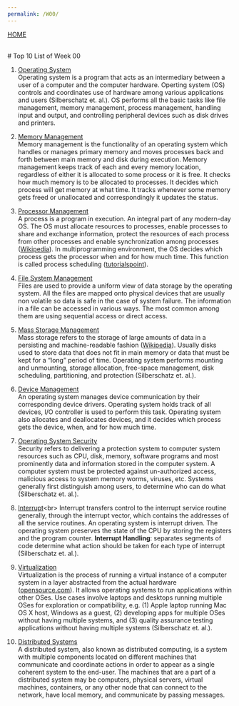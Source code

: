 ```yaml
---
permalink: /W00/
---
```

[HOME](../)

<br>
# Top 10 List of Week 00

1. [Operating System](https://www.tutorialspoint.com/operating_system/os_overview.htm)<br>
Operating system is a program that acts as an intermediary between a user of a computer and the computer hardware. Operting system (OS) controls and coordinates use of hardware among various applications and users (Silberschatz et. al.). OS performs all the basic tasks like file management, memory management, process management, handling input and output, and controlling peripheral devices such as disk drives and printers. 

2. [Memory Management](https://www.tutorialspoint.com/operating_system/os_memory_management.htm)<br>
Memory management is the functionality of an operating system which handles or manages primary memory and moves processes back and forth between main memory and disk during execution. Memory management keeps track of each and every memory location, regardless of either it is allocated to some process or it is free. It checks how much memory is to be allocated to processes. It decides which process will get memory at what time. It tracks whenever some memory gets freed or unallocated and correspondingly it updates the status.

3. [Processor Management](https://zitoc.com/processor-management/)<br>
A process is a program in execution. An integral part of any modern-day OS. The OS must allocate resources to processes, enable processes to share and exchange information, protect the resources of each process from other processes and enable synchronization among processes ([Wikipedia](Wikipedia)). In multiprogramming environment, the OS decides which process gets the processor when and for how much time. This function is called process scheduling ([tutorialspoint](https://www.tutorialspoint.com/operating_system/os_overview.htm#:~:text=has%20been%20terminated.-,Processor%20Management,processor%20and%20status%20of%20process.)).

4. [File System Management](https://tutorialspoint.com/File-System-Management)<br>
Files are used to provide a uniform view of data storage by the operating system. All the files are mapped onto physical devices that are usually non volatile so data is safe in the case of system failure. The information in a file can be accessed in various ways. The most common among them are using sequential access or direct access.

5. [Mass Storage Management](https://www.tutorialspoint.com/Mass-Storage-Management)<br>
Mass storage refers to the storage of large amounts of data in a persisting and machine-readable fashion ([Wikipedia](https://en.wikipedia.org/wiki/Mass_storage)). Usually disks used to store data that does not fit in main memory or data that must be kept for a “long” period of time. Operating system performs mounting and unmounting, storage allocation, free-space management, disk scheduling, partitioning, and protection (Silberschatz et. al.).

6. [Device Management](https://zitoc.com/device-management/)<br>
An operating system manages device communication by their corresponding device drivers. Operating system holds track of all devices, I/O controller is used to perform this task. Operating system also allocates and deallocates devices, and it decides which process gets the device, when, and for how much time.

7. [Operating System Security](https://zitoc.com/operating-system-security/)<br>
Security refers to delivering a protection system to computer system resources such as CPU, disk, memory, software programs and most prominently data and information stored in the computer system. A computer system must be protected against un-authorized access, malicious access to system memory worms, viruses, etc. Systems generally first distinguish among users, to determine who can do what (Silberschatz et. al.).

8. [Interrupt](http://faculty.salina.k-state.edu/tim/ossg/Introduction/OSworking.html#:~:text=Interrupts%20are%20signals%20sent%20to,part%20of%20the%20operating%20system.&text=Hardware%20Interupts%20are%20generated%20by,some%20attention%20from%20the%20OS.)<br>
Interrupt transfers control to the interrupt service routine generally, through the interrupt vector, which contains the addresses of all the service routines. An operating system is interrupt driven. The operating system preserves the state of the CPU by storing the registers and the program counter. <b>Interrupt Handling</b>: separates segments of code determine what action should be taken for each type of interrupt (Silberschatz et. al.).

9. [Virtualization](https://opensource.com/resources/virtualization)<br>
Virtualization is the process of running a virtual instance of a computer system in a layer abstracted from the actual hardware ([opensource.com](https://opensource.com/resources/virtualization)). It allows operating systems to run applications within other OSes. Use cases involve laptops and desktops running multiple OSes for exploration or compatibility, e.g. (1) Apple laptop running Mac OS X host, Windows as a guest, (2) developing apps for multiple OSes without having multiple systems, and (3) quality assurance testing applications without having multiple systems (Silberschatz et. al.).


10. [Distributed Systems](https://blog.stackpath.com/distributed-system/)<br>
A distributed system, also known as distributed computing, is a system with multiple components located on different machines that communicate and coordinate actions in order to appear as a single coherent system to the end-user. The machines that are a part of a distributed system may be computers, physical servers, virtual machines, containers, or any other node that can connect to the network, have local memory, and communicate by passing messages.
